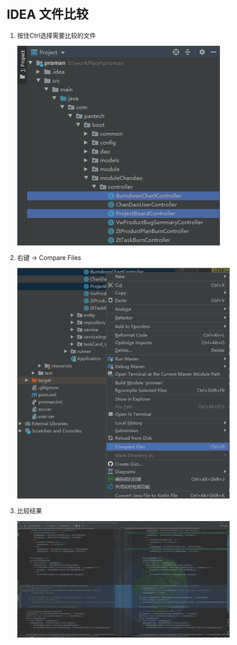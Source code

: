 # IDEA 文件比较

1. 按住Ctrl选择需要比较的文件

    ![image-20200922095754446](markdown/IDEA文件比较.assets/image-20200922095754446.png)

2. 右键 → Compare Files

    ![image-20200922095831338](markdown/IDEA文件比较.assets/image-20200922095831338.png)

3. 比较结果

    ![image-20200922100001325](markdown/IDEA文件比较.assets/image-20200922100001325.png)